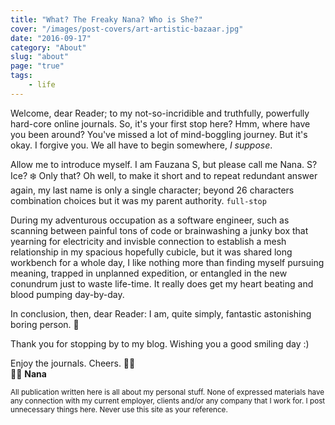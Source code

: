 ```yaml
---
title: "What? The Freaky Nana? Who is She?"
cover: "/images/post-covers/art-artistic-bazaar.jpg"
date: "2016-09-17"
category: "About"
slug: "about"
page: "true"
tags:
    - life
---
```

Welcome, dear Reader; to my not-so-incridible and truthfully, powerfully hard-core online journals. So, it's your first stop here? Hmm, where have you been around? You've missed a lot of mind-boggling journey. But it's okay. I forgive you. We all have to begin somewhere, _I suppose_.

Allow me to introduce myself. I am Fauzana S, but please call me Nana. S? Ice? ❄️ Only that? Oh well, to make it short and to repeat redundant answer again, my last name is only a single character; beyond 26 characters combination choices but it was my parent authority. `full-stop`

During my adventurous occupation as a software engineer, such as scanning between painful tons of code or brainwashing a junky box that yearning for electricity and invisble connection to establish a mesh relationship in my spacious hopefully cubicle, but it was shared long workbench for a whole day, I like nothing more than finding myself pursuing meaning, trapped in unplanned expedition, or entangled in the new conundrum just to waste life-time. It really does get my heart beating and blood pumping day-by-day.

In conclusion, then, dear Reader: I am, quite simply, fantastic astonishing boring person. 👻

Thank you for stopping by to my blog. Wishing you a good smiling day :)

Enjoy the journals. Cheers. ✌🏽<br>
🧕🏼 **Nana**

<small>All publication written here is all about my personal stuff. None of expressed materials have any connection with my current employer, clients and/or any company that I work for. I post unnecessary things here. Never use this site as your reference.</small>
